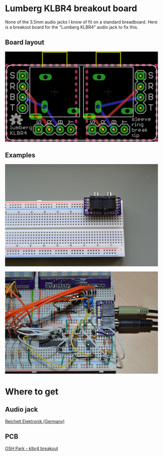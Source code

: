 Lumberg KLBR4 breakout board
============================

None of the 3.5mm audio jacks I know of fit on a standard breadboard. Here is a breakout board for the
"Lumberg KLBR4" audio jack to fix this.

## Board layout

<p align="center">
  <img src="images/klbr4-board.png" alt="board layout"/>
</p>

## Examples

<p align="center">
  <img src="images/klbr4-naked-on-breadboard.jpg" alt=""/>
</p>

<p align="center">
  <img src="images/klbr4-on-breadboard.jpg" alt=""/>
</p>

Where to get
============

## Audio jack

[Reichelt Elektronik (Germany)](http://www.reichelt.de/LUM-KLBR-4/3/index.html?&ACTION=3&LA=446&ARTICLE=116186&artnr=LUM+KLBR+4&SEARCH=klbr4)

## PCB

[OSH Park - klbr4 breakout](https://oshpark.com/shared_projects/lQV1U9tV)




